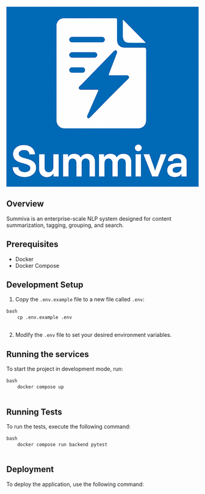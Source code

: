 ![Summiva Logo](assets/summiva-logo.png)

## Overview

Summiva is an enterprise-scale NLP system designed for content summarization, tagging, grouping, and search.

## Prerequisites

-   Docker
-   Docker Compose

## Development Setup

1.  Copy the `.env.example` file to a new file called `.env`:
```
bash
    cp .env.example .env
    
```
2.  Modify the `.env` file to set your desired environment variables.

## Running the services

To start the project in development mode, run:
```
bash
    docker compose up
    
```
## Running Tests

To run the tests, execute the following command:
```
bash
    docker compose run backend pytest
    
```
## Deployment

To deploy the application, use the following command: